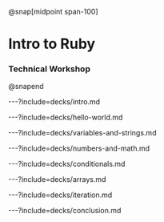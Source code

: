 @snap[midpoint span-100]
# Intro to Ruby

### Technical Workshop
@snapend

---?include=decks/intro.md

---?include=decks/hello-world.md

---?include=decks/variables-and-strings.md

---?include=decks/numbers-and-math.md

---?include=decks/conditionals.md

---?include=decks/arrays.md

---?include=decks/iteration.md

<!-- ---?include=decks/hashes.md -->

<!-- ---?include=decks/data-structures.md -->

---?include=decks/conclusion.md

